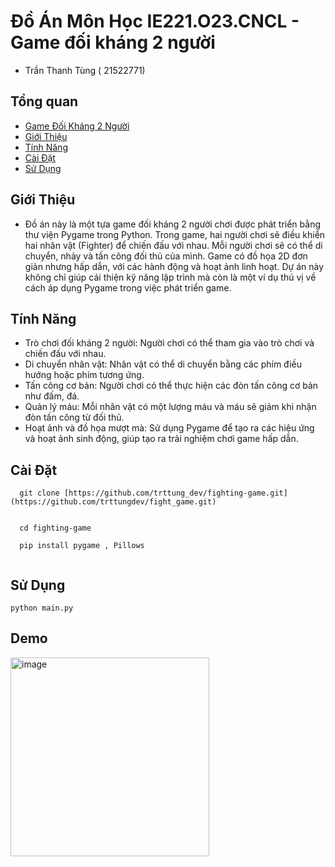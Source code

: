 # Đồ Án Môn Học IE221.O23.CNCL - Game đối kháng 2 người 
- Trần Thanh Tùng ( 21522771)

## Tổng quan

- [Game Đối Kháng 2 Người](#game-đối-kháng-2-người)
- [Giới Thiệu](#giới-thiệu)
- [Tính Năng](#tính-năng)
- [Cài Đặt](#cài-đặt)
- [Sử Dụng](#sử-dụng)

## Giới Thiệu

-  Đồ án này là một tựa game đối kháng 2 người chơi được phát triển bằng thư viện Pygame trong Python. Trong game, hai người chơi sẽ điều khiển hai nhân vật (Fighter) để chiến đấu với nhau. Mỗi người chơi sẽ có thể di chuyển, nhảy và tấn công đối thủ của mình. Game có đồ họa 2D đơn giản nhưng hấp dẫn, với các hành động và hoạt ảnh linh hoạt. Dự án này không chỉ giúp cải thiện kỹ năng lập trình  mà còn là một ví dụ thú vị về cách áp dụng Pygame trong việc phát triển game.


## Tính Năng

-  Trò chơi đối kháng 2 người: Người chơi có thể tham gia vào trò chơi và chiến đấu với nhau.
-  Di chuyển nhân vật: Nhân vật có thể di chuyển bằng các phím điều hướng hoặc phím tương ứng.
-  Tấn công cơ bản: Người chơi có thể thực hiện các đòn tấn công cơ bản như đấm, đá.
-  Quản lý máu: Mỗi nhân vật có một lượng máu và máu sẽ giảm khi nhận đòn tấn công từ đối thủ.
-  Hoạt ảnh và đồ họa mượt mà: Sử dụng Pygame để tạo ra các hiệu ứng và hoạt ảnh sinh động, giúp tạo ra trải nghiệm chơi game hấp dẫn.

## Cài Đặt
```
  git clone [https://github.com/trttung_dev/fighting-game.git](https://github.com/trttungdev/fight_game.git)
```

```
  
  cd fighting-game
  
  pip install pygame , Pillows
  
```
## Sử Dụng

```
python main.py
```


## Demo

<img width="318" alt="image" src="https://github.com/trttungdev/fight_game/assets/94973318/fc934bfc-de10-454d-bb84-469c6d7f2369">
